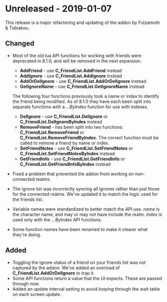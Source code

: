 # Unreleased - 2019-01-07 

This release is a major refactoring and updating of the addon by Fulzamoth & Tubiakou.

## Changed

* Most of the old lua API functions for working with friends were deprecated in 8.1.0, and will be removed in the next expansion. 
    * **AddFriend** - use **C_FriendList.AddFriend** instead
    * **AddIgnore** - use **C_FriendList.AddIgnore** instead
    * **AddOrDelIgnore** - use **C_FriendList.AddOrDelIgnore** instead
    * **GetIgnoreName** - use **C_FriendList.GetIgnoreName** instead

    The following four functions previously took a name or index to identify the friend being modified. As of 8.1.0 they have each been split into separate functions with a _...ByIndex_ function for use with indexes.
    
    * **DelIgnore** - use **C_FriendList.DelIgnore** or **C_FriendList.DelIgnoreByIndex** instead
    * **RemoveFriend** - has been split into two functions: **C_FriendList.RemoveFriend** or **C_FriendList.RemoveFriendByIndex.** The correct function must be called to remove a friend by name or index. 
    * **SetFriendNotes** - use **C_FriendList.SetFriendNotes** or **C_FriendList.SetFriendNotesByIndex** instead
    * **GetFriendInfo** - use **C_FriendList.GetFriendInfo** or **C_FriendList.GetFriendInfoByIndex** instead

* Fixed a problem that prevented the addon from working on non-connected realms.
* The ignore list was incorrectly syncing all ignores rather than just those for the connected realms. We've updated it to match the logic used for the friends list.
* Variable names were standardized to better match the API use. *name* is the character name, and may or may not have include the realm. *index* is used only with the ...ByIndex API functions.
* Some function names have been renamed to make it clearer what they're doing.

## Added

* Toggling the ignore status of a friend on your friends list was not captured by the addon. We've added an overload of **C_FriendList.AddOrDelIgnore** to trap it.
* Some API functions return a value that the UI expects. These are passed through now.
* Added an update interval setting to avoid looping through the wait table on each screen update.

